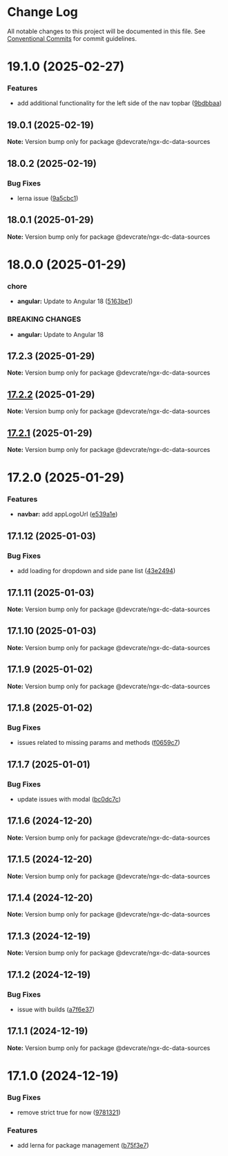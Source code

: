 # Change Log

All notable changes to this project will be documented in this file.
See [Conventional Commits](https://conventionalcommits.org) for commit guidelines.

# 19.1.0 (2025-02-27)


### Features

* add additional functionality for the left side of the nav topbar ([9bdbbaa](https://github.com/danda-panda-bytes/devcrate/commit/9bdbbaa100225e694b967cfd7e1cd80ad4c0ecf0))





## 19.0.1 (2025-02-19)

**Note:** Version bump only for package @devcrate/ngx-dc-data-sources

## 18.0.2 (2025-02-19)


### Bug Fixes

* lerna issue ([9a5cbc1](https://github.com/danda-panda-bytes/devcrate/commit/9a5cbc1d99ba0427a680e054e128e28437c37926))


## 18.0.1 (2025-01-29)

**Note:** Version bump only for package @devcrate/ngx-dc-data-sources





# 18.0.0 (2025-01-29)


### chore

* **angular:** Update to Angular 18 ([5163be1](https://github.com/danda-panda-bytes/devcrate/commit/5163be1f7d07149b2b3e5e3cdbafc87817795416))


### BREAKING CHANGES

* **angular:** Update to Angular 18





## 17.2.3 (2025-01-29)

**Note:** Version bump only for package @devcrate/ngx-dc-data-sources





## [17.2.2](https://github.com/danda-panda-bytes/devcrate/compare/@devcrate/ngx-dc-data-sources@17.2.1...@devcrate/ngx-dc-data-sources@17.2.2) (2025-01-29)

**Note:** Version bump only for package @devcrate/ngx-dc-data-sources





## [17.2.1](https://github.com/danda-panda-bytes/devcrate/compare/@devcrate/ngx-dc-data-sources@17.2.0...@devcrate/ngx-dc-data-sources@17.2.1) (2025-01-29)

**Note:** Version bump only for package @devcrate/ngx-dc-data-sources





# 17.2.0 (2025-01-29)


### Features

* **navbar:** add appLogoUrl ([e539a1e](https://github.com/danda-panda-bytes/devcrate/commit/e539a1e1a244025abeea21a1690f623fae69f888))





## 17.1.12 (2025-01-03)


### Bug Fixes

* add loading for dropdown and side pane list ([43e2494](https://github.com/danda-panda-bytes/devcrate/commit/43e249459089f49291c52ca64481b8f37d1aee74))





## 17.1.11 (2025-01-03)

**Note:** Version bump only for package @devcrate/ngx-dc-data-sources





## 17.1.10 (2025-01-03)

**Note:** Version bump only for package @devcrate/ngx-dc-data-sources





## 17.1.9 (2025-01-02)

**Note:** Version bump only for package @devcrate/ngx-dc-data-sources





## 17.1.8 (2025-01-02)


### Bug Fixes

* issues related to missing params and methods ([f0659c7](https://github.com/danda-panda-bytes/devcrate/commit/f0659c732241d4f252e1552ebab5bfa3a219be2e))





## 17.1.7 (2025-01-01)


### Bug Fixes

* update issues with modal ([bc0dc7c](https://github.com/danda-panda-bytes/devcrate/commit/bc0dc7c1aee8015e8798966c88e790ddc0525c24))





## 17.1.6 (2024-12-20)

**Note:** Version bump only for package @devcrate/ngx-dc-data-sources





## 17.1.5 (2024-12-20)

**Note:** Version bump only for package @devcrate/ngx-dc-data-sources





## 17.1.4 (2024-12-20)

**Note:** Version bump only for package @devcrate/ngx-dc-data-sources





## 17.1.3 (2024-12-19)

**Note:** Version bump only for package @devcrate/ngx-dc-data-sources





## 17.1.2 (2024-12-19)


### Bug Fixes

* issue with builds ([a7f6e37](https://github.com/danda-panda-bytes/devcrate/commit/a7f6e377117525945a8ef70dcc209b07eb8517d5))





## 17.1.1 (2024-12-19)

**Note:** Version bump only for package @devcrate/ngx-dc-data-sources





# 17.1.0 (2024-12-19)


### Bug Fixes

* remove strict true for now ([9781321](https://github.com/danda-panda-bytes/devcrate/commit/9781321a9d15ca3640721600b0909ae5a138c612))


### Features

* add lerna for package management ([b75f3e7](https://github.com/danda-panda-bytes/devcrate/commit/b75f3e7a414d7e7b02df9de17529212ae14f9169))
